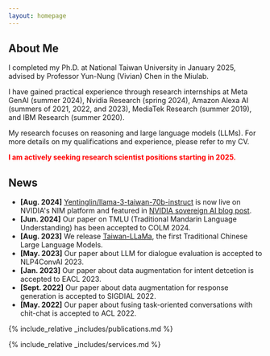 ```yaml
---
layout: homepage
---
```


## About Me

I completed my Ph.D. at National Taiwan University in January 2025, advised by Professor Yun-Nung (Vivian) Chen in the Miulab.

I have gained practical experience through research internships at Meta GenAI (summer 2024), Nvidia Research (spring 2024), Amazon Alexa AI (summers of 2021, 2022, and 2023), MediaTek Research (summer 2019), and IBM Research (summer 2020).

My research focuses on reasoning and large language models (LLMs). For more details on my qualifications and experience, please refer to my CV.

<strong style="color: red;">I am actively seeking research scientist positions starting in 2025.</strong>

[//]: # (## Research Interests)

[//]: # ()
[//]: # (- **Natural Language Processing:** large language model, data augmentation)

[//]: # (- **Conversational AI:** task-oriented dialogue, dialogue state tracking, response generation)

## News
- **[Aug. 2024]** <a href="https://build.nvidia.com/yentinglin/llama-3-taiwan-70b-instruct">Yentinglin/llama-3-taiwan-70b-instruct</a> is now live on NVIDIA's NIM platform and featured in <a href="https://nvda.ws/3X1Ndj5">NVIDIA sovereign AI blog post</a>.
- **[Jun. 2024]** Our paper on TMLU (Traditional Mandarin Language Understanding) has been accepted to COLM 2024.
- **[Aug. 2023]** We release <a href="https://github.com/MiuLab/Taiwan-LLaMa">Taiwan-LLaMa</a>, the first Traditional Chinese Large Language Models.
- **[May. 2023]** Our paper about LLM for dialogue evaluation is accepted to NLP4ConvAI 2023.
- **[Jan. 2023]** Our paper about data augmentation for intent detcetion is accepted to EACL 2023.
- **[Sept. 2022]** Our paper about data augmentation for response generation is accepted to SIGDIAL 2022.
- **[May. 2022]** Our paper about fusing task-oriented conversations with chit-chat is accepted to ACL 2022.

{% include_relative _includes/publications.md %}

{% include_relative _includes/services.md %}
